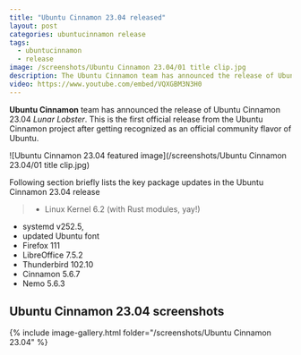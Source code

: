 ```yaml
---
title: "Ubuntu Cinnamon 23.04 released"
layout: post
categories: ubuntucinnamon release
tags:
  - ubuntucinnamon
  - release
image: /screenshots/Ubuntu Cinnamon 23.04/01 title clip.jpg
description: The Ubuntu Cinnamon team has announced the release of Ubuntu Cinnamon 23.04 - first official release as a recognized community flavor of Ubuntu. Learn more about this release and download now.
video: https://www.youtube.com/embed/VQXGBM3N3H0
---
```


**Ubuntu Cinnamon** team has announced the release of Ubuntu Cinnamon 23.04 *Lunar Lobster*. This is the first official release from the Ubuntu Cinnamon project after getting recognized as an official community flavor of Ubuntu.

![Ubuntu Cinnamon 23.04 featured image](/screenshots/Ubuntu Cinnamon 23.04/01 title clip.jpg)

Following section briefly lists the key package updates in the Ubuntu Cinnamon 23.04 release
> - Linux Kernel 6.2 (with Rust modules, yay!)
- systemd v252.5,
- updated Ubuntu font
- Firefox 111
- LibreOffice 7.5.2
- Thunderbird 102.10
- Cinnamon 5.6.7
- Nemo 5.6.3

## Ubuntu Cinnamon 23.04 screenshots
{% include image-gallery.html folder="/screenshots/Ubuntu Cinnamon 23.04" %}